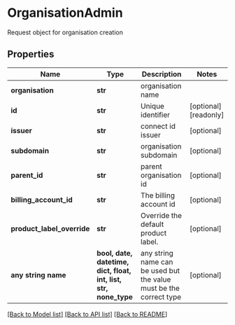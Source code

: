 # OrganisationAdmin

Request object for organisation creation

## Properties
Name | Type | Description | Notes
------------ | ------------- | ------------- | -------------
**organisation** | **str** | organisation name | 
**id** | **str** | Unique identifier | [optional] [readonly] 
**issuer** | **str** | connect id issuer | [optional] 
**subdomain** | **str** | organisation subdomain | [optional] 
**parent_id** | **str** | parent organisation id | [optional] 
**billing_account_id** | **str** | The billing account id | [optional] 
**product_label_override** | **str** | Override the default product label.  | [optional] 
**any string name** | **bool, date, datetime, dict, float, int, list, str, none_type** | any string name can be used but the value must be the correct type | [optional]

[[Back to Model list]](../README.md#documentation-for-models) [[Back to API list]](../README.md#documentation-for-api-endpoints) [[Back to README]](../README.md)


